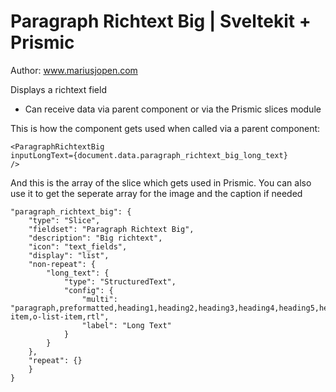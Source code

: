 # Paragraph Richtext Big | Sveltekit + Prismic
Author: www.mariusjopen.com

Displays a richtext field
- Can receive data via parent component or via the Prismic slices module

This is how the component gets used when called via a parent component:
````
<ParagraphRichtextBig 
inputLongText={document.data.paragraph_richtext_big_long_text}
/>
````

And this is the array of the slice which gets used in Prismic. You can also use it to get the seperate array for the image and the caption if needed
````
"paragraph_richtext_big": {
    "type": "Slice",
    "fieldset": "Paragraph Richtext Big",
    "description": "Big richtext",
    "icon": "text_fields",
    "display": "list",
    "non-repeat": {
        "long_text": {
            "type": "StructuredText",
            "config": {
                "multi": "paragraph,preformatted,heading1,heading2,heading3,heading4,heading5,heading6,strong,em,hyperlink,image,embed,list-item,o-list-item,rtl",
                "label": "Long Text"
            }
        }
    },
    "repeat": {}
    }
}
````
